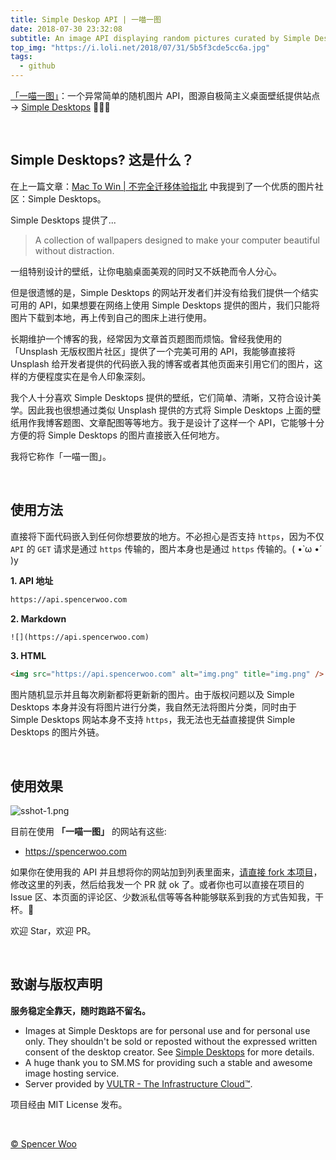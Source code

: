 ```yaml
---
title: Simple Deskop API | 一喵一图
date: 2018-07-30 23:32:08
subtitle: An image API displaying random pictures curated by Simple Desktops.
top_img: "https://i.loli.net/2018/07/31/5b5f3cde5cc6a.jpg"
tags:
  - github
---
```


[「一喵一图」](https://github.com/spencerwoo98/spencer-simple-desktop-api)：一个异常简单的随机图片 API，图源自极简主义桌面壁纸提供站点 → [Simple Desktops](http://simpledesktops.com) 🎉🎉🎉

<br>

## Simple Desktops? 这是什么？

在上一篇文章：[Mac To Win | 不完全迁移体验指北](https://sspai.com/post/45742) 中我提到了一个优质的图片社区：Simple Desktops。

Simple Desktops 提供了...

> A collection of wallpapers designed to make your computer beautiful without distraction.

一组特别设计的壁纸，让你电脑桌面美观的同时又不妖艳而令人分心。

但是很遗憾的是，Simple Desktops 的网站开发者们并没有给我们提供一个结实可用的 API，如果想要在网络上使用 Simple Desktops 提供的图片，我们只能将图片下载到本地，再上传到自己的图床上进行使用。

长期维护一个博客的我，经常因为文章首页题图而烦恼。曾经我使用的「Unsplash 无版权图片社区」提供了一个完美可用的 API，我能够直接将 Unsplash 给开发者提供的代码嵌入我的博客或者其他页面来引用它们的图片，这样的方便程度实在是令人印象深刻。

我个人十分喜欢 Simple Desktops 提供的壁纸，它们简单、清晰，又符合设计美学。因此我也很想通过类似 Unsplash 提供的方式将 Simple Desktops 上面的壁纸用作我博客题图、文章配图等等地方。我于是设计了这样一个 API，它能够十分方便的将 Simple Desktops 的图片直接嵌入任何地方。

我将它称作「一喵一图」。

<br>

## 使用方法

直接将下面代码嵌入到任何你想要放的地方。不必担心是否支持 `https`，因为不仅 `API` 的 `GET` 请求是通过 `https` 传输的，图片本身也是通过 `https` 传输的。( •̀ ω •́ )y

**1. API 地址**

```html
https://api.spencerwoo.com
```

**2. Markdown**

```html
![](https://api.spencerwoo.com)
```

**3. HTML**

```html
<img src="https://api.spencerwoo.com" alt="img.png" title="img.png" />
```

图片随机显示并且每次刷新都将更新新的图片。由于版权问题以及 Simple Desktops 本身并没有将图片进行分类，我自然无法将图片分类，同时由于 Simple Desktops 网站本身不支持 `https`，我无法也无益直接提供 Simple Desktops 的图片外链。

<br>

## 使用效果

![sshot-1.png](https://i.loli.net/2018/07/30/5b5ecdb7b783a.png)

目前在使用 **「一喵一图」** 的网站有这些:

- https://spencerwoo.com

如果你在使用我的 API 并且想将你的网站加到列表里面来，[请直接 fork 本项目](https://github.com/spencerwoo98/spencer-simple-desktop-api)，修改这里的列表，然后给我发一个 PR 就 ok 了。或者你也可以直接在项目的 Issue 区、本页面的评论区、少数派私信等等各种能够联系到我的方式告知我，干杯。🎉

欢迎 Star，欢迎 PR。

<br>

## 致谢与版权声明

**服务稳定全靠天，随时跑路不留名。**

- Images at Simple Desktops are for personal use and for personal use only. They shouldn't be sold or reposted without the expressed written consent of the desktop creator. See [Simple Desktops](http://simpledesktops.com/about/) for more details.
- A huge thank you to SM.MS for providing such a stable and awesome image hosting service.
- Server provided by [VULTR - The Infrastructure Cloud™](https://www.vultr.com/).

项目经由 MIT License 发布。

<br>

[© Spencer Woo](https://spencerwoo.com)

